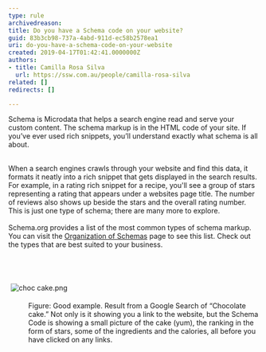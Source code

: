 ```yaml
---
type: rule
archivedreason: 
title: Do you have a Schema code on your website?
guid: 83b3cb98-737a-4abd-911d-ec58b2578ea1
uri: do-you-have-a-schema-code-on-your-website
created: 2019-04-17T01:42:41.0000000Z
authors:
- title: Camilla Rosa Silva
  url: https://ssw.com.au/people/camilla-rosa-silva
related: []
redirects: []

---
```



​Schema is Microdata that helps a search engine read and serve your custom content. The schema markup is in the HTML code of your site. If you’ve ever used rich snippets, you’ll understand exactly what schema is all about.<div><br>When a search engines crawls through your website and find this data, it formats it neatly into a rich snippet that gets displayed in the search results. For example, in a rating rich snippet for a recipe, you'll see a group of stars representing a rating that appears under a websites page title. The number of reviews also shows up beside the stars and the overall rating number. This is just one type of schema; there are many more to explore.</div><div><br>Schema.org provides a list of the most common types of schema markup. You can visit the <a href="https&#58;//schema.org/docs/schemas.html">Organization of Schemas</a> page to see this list. Check out the types that are best suited to your business.<br></div><div><br></div>
<br><excerpt class='endintro'></excerpt><br>
<dl class="ssw15-rteElement-ImageArea"><img src="/SiteAssets/do-you-have-a-schema-code-on-your-website/choc%20cake.png" alt="choc cake.png" style="margin&#58;5px;" /></dl><dd class="ssw15-rteElement-FigureGood">​​​​​​​​​Figure&#58; Good example. Result from a Google Search of “Chocolate cake.” Not only is it showing you a link to the website, but the Schema Code is showing a small picture of the cake (yum), the ranking in the form of stars, some of the ingredients and the calories, all before you have clicked on any links.​</dd><p><br><br></p>


